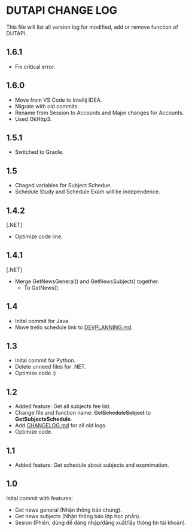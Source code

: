 # DUTAPI CHANGE LOG

This file will list all version log for modified, add or remove function of DUTAPI.

## 1.6.1

- Fix critical error.

## 1.6.0

- Move from VS Code to Intellij IDEA.
- Migrate with old commits.
- Rename from Session to Accounts and Major changes for Accounts.
- Used OkHttp3.

## 1.5.1

- Switched to Gradle.

## 1.5

- Chaged variables for Subject Schedue.
- Schedule Study and Schedule Exam will be independence.

## 1.4.2

[.NET]
- Optimize code line.

## 1.4.1

[.NET]
- Merge GetNewsGeneral() and GetNewsSubject() together.
    - To GetNews().

## 1.4

- Inital commit for Java.
- Move trello schedule link to [DEVPLANNING.md](DEVPLANNING.md).

## 1.3

- Inital commit for Python.
- Delete unneed files for .NET.
- Optimize code :)

## 1.2

- Added feature: Get all subjects fee list.
- Change file and function name: ~~GetScheduleSubject~~ to **GetSubjectsSchedule**.
- Add [CHANGELOG.md](CHANGELOG.md) for all old logs.
- Optimize code.

## 1.1

- Added feature: Get schedule about subjects and examimation.

## 1.0

Inital commit with features:
- Get news general (Nhận thông báo chung).
- Get news subjects (Nhận thông báo lớp học phần).
- Sesion (Phiên, dùng để đăng nhập/đăng xuất/lấy thông tin tài khoản).